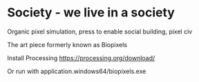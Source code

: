 Society - we live in a society
=========

Organic pixel simulation, press to enable social building, pixel civ

The art piece formerly known as Biopixels

Install Processing https://processing.org/download/

Or run with application.windows64/biopixels.exe
